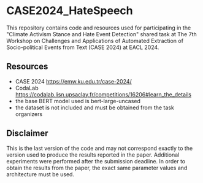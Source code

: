 # CASE2024_HateSpeech
This repository contains code and resources used for participating in the "Climate Activism Stance and Hate Event Detection" shared task at The 7th Workshop on Challenges and Applications of Automated Extraction of Socio-political Events from Text (CASE 2024) at EACL 2024.

## Resources
- CASE 2024 https://emw.ku.edu.tr/case-2024/
- CodaLab https://codalab.lisn.upsaclay.fr/competitions/16206#learn_the_details
- the base BERT model used is bert-large-uncased
- the dataset is not included and must be obtained from the task organizers

## Disclaimer
This is the last version of the code and may not correspond exactly to the version used to produce the results reported in the paper.
Additional experiments were performed after the submission deadline. 
In order to obtain the results from the paper, the exact same parameter values and architecture must be used.
